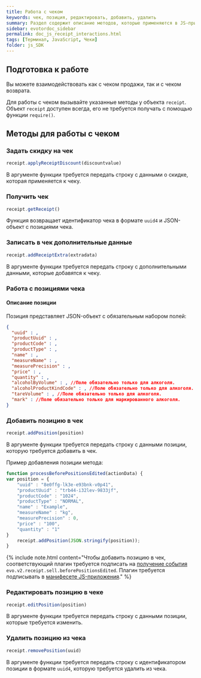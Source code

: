 ```yaml
---
title: Работа с чеком
keywords: чек, позиция, редактировать, добавить, удалить
summary: Раздел содержит описание методов, которые применяются в JS-приложении для работы с чеками и позициями чеков.
sidebar: evotordoc_sidebar
permalink: doc_js_receipt_interactions.html
tags: [Терминал, JavaScript, Чеки]
folder: js_SDK
---
```


## Подготовка к работе

Вы можете взаимодействовать как с чеком продажи, так и с чеком возврата.

Для работы с чеком вызывайте указанные методы у объекта `receipt`. Объект `receipt` доступен всегда, его не требуется получать с помощью функции `require()`.

## Методы для работы с чеком

### Задать скидку на чек

```javascript
receipt.applyReceiptDiscount(discountvalue)
```

В аргументе функции требуется передать строку с данными о скидке, которая применяется к чеку.

### Получить чек

```javascript
receipt.getReceipt()
```

Функция возвращает идентификатор чека в формате `uuid4` и JSON-объект с позициями чека.

### Записать в чек дополнительные данные

```javascript
receipt.addReceiptExtra(extradata)
```

В аргументе функции требуется передать строку с дополнительными данными, которые добавятся к чеку.

### Работа с позициями чека

#### Описание позиции

Позиция представляет JSON-объект с обязательным набором полей:

```JSON
{
  "uuid" : ,
  "productUuid" : ,
  "productCode" : ,
  "productType" : ,
  "name" : ,
  "measureName" : ,
  "measurePrecision" : ,
  "price" : ,
  "quantity" : ,
  "alcoholByVolume" : , //Поле обязательно только для алкоголя.
  "alcoholProductKindCode" : , //Поле обязательно только для алкоголя.
  "tareVolume" : , //Поле обязательно только для алкоголя.
  "mark" : //Поле обязательно только для маркированного алкоголя.
}
```

### Добавить позицию в чек

```javascript
receipt.addPosition(position)
```

В аргументе функции требуется передать строку с данными позиции, которую требуется добавить в чек.

Пример добавления позиции метода:

```javascript
function processBeforePositionsEdited(actionData) {
var position = {
    "uuid" : "8e0ffg-lk3e-e93bnk-v0p41",
    "productUuid" : "trb44-i32lev-9833jf",
    "productCode" : "1024",
    "productType" : "NORMAL",
    "name" : "Example",
    "measureName" : "kg",
    "measurePrecision" : 0,
    "price" : "100",
    "quantity" : "1"
}
    receipt.addPosition(JSON.stringify(position));
}
```

{% include note.html content="Чтобы добавить позицию в чек, соответствующий плагин требуется подписать на [получение события](doc_app_integration_points.html#Callbacks) `evo.v2.receipt.sell.beforePositionsEdited`. Плагин требуется подписывать в [манифесете JS-приложения](./doc_js_app_manifest.html)." %}

### Редактировать позицию в чеке

```javascript
receipt.editPosition(position)
```

В аргументе функции требуется передать строку с данными позиции, которые требуется изменить.

### Удалить позицию из чека

```javascript
receipt.removePosition(uuid)
```

В аргументе функции требуется передать строку с идентификатором позиции в формате `uuid4`, которую требуется удалить из чека.

